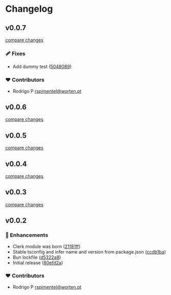# Changelog


## v0.0.7

[compare changes](https://github.com/RodrigoProjects/nuxt-clerk/compare/v0.0.6...v0.0.7)

### 🩹 Fixes

- Add dummy test ([5048089](https://github.com/RodrigoProjects/nuxt-clerk/commit/5048089))

### ❤️ Contributors

- Rodrigo P <rspimentel@worten.pt>

## v0.0.6

[compare changes](https://github.com/RodrigoProjects/nuxt-clerk/compare/v0.0.5...v0.0.6)

## v0.0.5

[compare changes](https://github.com/RodrigoProjects/nuxt-clerk/compare/v0.0.4...v0.0.5)

## v0.0.4

[compare changes](https://github.com/your-org/my-module/compare/v0.0.3...v0.0.4)

## v0.0.3

[compare changes](https://github.com/your-org/my-module/compare/v0.0.2...v0.0.3)

## v0.0.2


### 🚀 Enhancements

- Clerk module was born ([21181ff](https://github.com/your-org/my-module/commit/21181ff))
- Stable tsconfig and infer name and version from package.json ([ccdb1ba](https://github.com/your-org/my-module/commit/ccdb1ba))
- Bun lockfile ([d5322a8](https://github.com/your-org/my-module/commit/d5322a8))
- Initial release ([80efd2a](https://github.com/your-org/my-module/commit/80efd2a))

### ❤️ Contributors

- Rodrigo P <rspimentel@worten.pt>

